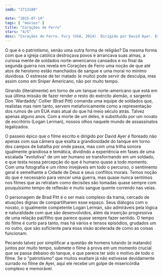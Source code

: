 ```yaml
---
imdb: "2713180"

date: "2015-07-14"
tags: [ "movies" ]
title: "Corações de Ferro"
stars: "4/5"
desc: "Corações de Ferro. Fury (USA, 2014). Dirigido por David Ayer. Escrito por David Ayer. Com Brad Pitt, Shia LaBeouf, Logan Lerman, Michael Peña, Jon Bernthal, Jim Parrack, Brad William Henke, Kevin Vance, Xavier Samuel."
---
```

O que é o patriotismo, senão uma outra forma de religião? Da mesma forma com que a igreja católica destroçava povos e arrancava suas almas, a curiosa mente de soldados norte-americanos cansados e no final da segunda guerra nos revela em Corações de Ferro uma noção de que até atos de heroísmo estão manchados de sangue e uma moral no mínimo duvidosa. O estresse de ter matado (e muito) pode servir de desculpa, mas assim como em Sniper Americano, não por muito tempo.

Girando (literalmente) em torno de um tanque norte-americano que está em sua última missão de fazer render o resto do exército alemão, o sargento Don 'Wardaddy' Collier (Brad Pitt) comanda uma equipe de soldados que, realistas mas nem tanto, servem metaforicamente como a representação dos rumos de um EUA mais atual do que há meio século atrás. Talvez apenas alguns anos. Com a morte de um deles, é substituído por um novato de escritório (Logan Lerman), nossos olhos naquele mundo de assassinatos legalizados.

O passeio épico que o filme escrito e dirigido por David Ayer é floreado não apenas com sua câmera que exalta a grandiosidade do tanque em torno dos campos de batalha por onde passa, mas com uma trilha sonora igualmente grandiosa e temática, dividindo a experiência em fases de uma escalada "evolutiva" de um ser humano se transformando em um soldado, e que testa nossa percepção do que é humano quase a todo momento. Com uma fotografia e um ritmo invejáveis em todo o percurso, o sentimento geral é semelhante a Cidade de Deus e seus conflitos morais. Temos noção do que é necessário para vencer uma guerra, mas quase nunca sentimos nos filmes que as retratam como decisões são tomadas quase sempre com pouquíssimo tempo de reflexão e muito sangue quente correndo nas veias.

O personagem de Brad Pitt é o ser mais complexo da trama, cercado de atuações dignas de compartilharem esse espaço. Seus diálogos com o novato, o igualmente competente Logan Lerman, são admiráveis pela lógica e naturalidade com que são desenvolvidos, além da inserção progressiva de uma relação pai/filho que parece quase sempre fazer sentido. O tempo do filme é curto para tanto, mas há vários e tensos episódios, grudados um no outro, que são suficiente para essa visão acelerada de como as coisas funcionam.

Pecando talvez por simplificar a questão de homens lutando (e matando) juntos por muito tempo, submete o filme à prova em um momento crucial que se passa debaixo do tanque, e que parece ter sido o motivo de todo o filme. Se o "patriotismo" que muitos exaltam já não estivesse devidamente surrado no filme de Ayer, aqui ele recebe um golpe de misericórdia complexo e memorável.
